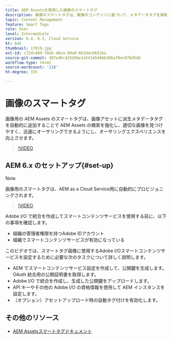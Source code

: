 ```yaml
---
title: AEM Assetsを使用した画像のスマートタグ
description: 画像のスマートタグは、画像のコンテンツに基づいて、メタデータタグを画像アセットに自動的かつインテリジェントに追加することで、AEMの検索機能を強化します。
topic: Content Management
feature: Smart Tags
role: User
level: Intermediate
version: 6.4, 6.5, Cloud Service
kt: 645
thumbnail: 17019.jpg
exl-id: c72dc489-70e6-48ca-99a8-663d4c0652ba
source-git-commit: 307ed6cd25d5be1e54145406b206a78ec878d548
workflow-type: tm+mt
source-wordcount: '218'
ht-degree: 33%

---
```


# 画像のスマートタグ

画像用の AEM Assets のスマートタグは、画像アセットに派生メタデータタグを自動的に追加することで AEM Assets の検索を強化し、適切な画像を見つけやすく、迅速にオーサリングできるようにし、オーサリングエクスペリエンスを向上させます。

>[!VIDEO](https://video.tv.adobe.com/v/17019/?quality=12&learn=on)

## AEM 6.x のセットアップ{#set-up}

>[!NOTE]
> 画像用のスマートタグは、AEM as a Cloud Service用に自動的にプロビジョニングされます。

>[!VIDEO](https://video.tv.adobe.com/v/17023/?quality=12&learn=on)

Adobe I/O で統合を作成してスマートコンテンツサービスを使用する前に、以下の事項を確認します。

* 組織の管理者権限を持つAdobe IDアカウント
* 組織でスマートコンテンツサービスが有効になっている

このビデオでは、スマートタグ画像に使用するAdobe I/Oスマートコンテンツサービスを設定するために必要な次のタスクについて詳しく説明します。

* AEM でスマートコンテンツサービス設定を作成して、公開鍵を生成します。OAuth 統合用の公開証明書を取得します。
* Adobe I/O で統合を作成し、生成した公開鍵をアップロードします。
* API キーやその他の Adobe I/O の資格情報を使用して AEM インスタンスを設定します。
* （オプション）アセットアップロード時の自動タグ付けを有効化します。

## その他のリソース

* [AEM Assetsスマートタグドキュメント](https://experienceleague.adobe.com/docs/experience-manager-cloud-service/assets/manage/smart-tags.html)
